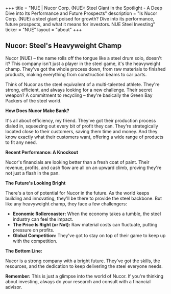 +++
title = "NUE |  Nucor Corp. (NUE): Steel Giant in the Spotlight - A Deep Dive into Its Performance and Future Prospects"
description = "Is Nucor Corp. (NUE) a steel giant poised for growth? Dive into its performance, future prospects, and what it means for investors.  NUE Steel Investing"
ticker = "NUE"
layout = "about"
+++

        


##  Nucor: Steel's Heavyweight Champ 

Nucor (NUE) – the name rolls off the tongue like a steel drum solo, doesn't it? This company isn't just a player in the steel game, it's the heavyweight champ. They've got the whole process down, from raw materials to finished products, making everything from construction beams to car parts. 

Think of Nucor as the steel equivalent of a multi-talented athlete. They're strong, efficient, and always looking for a new challenge.  Their secret weapon?  A commitment to recycling – they're basically the Green Bay Packers of the steel world. 

**How Does Nucor Make Bank?**

It's all about efficiency, my friend.  They've got their production process dialed in, squeezing out every bit of profit they can.  They're strategically located close to their customers, saving them time and money. And they know exactly what their customers want, offering a wide range of products to fit any need.

**Recent Performance:  A Knockout**

Nucor's financials are looking better than a fresh coat of paint. Their revenue, profits, and cash flow are all on an upward climb, proving they're not just a flash in the pan. 

**The Future's Looking Bright**

There's a ton of potential for Nucor in the future.  As the world keeps building and innovating, they'll be there to provide the steel backbone.  But like any heavyweight champ, they face a few challengers:

* **Economic Rollercoaster:**  When the economy takes a tumble, the steel industry can feel the impact.
* **The Price Is Right (or Not):** Raw material costs can fluctuate, putting pressure on profits. 
* **Global Competition:** They've got to stay on top of their game to keep up with the competition.

**The Bottom Line:**

Nucor is a strong company with a bright future. They've got the skills, the resources, and the dedication to keep delivering the steel everyone needs. 

**Remember:** This is just a glimpse into the world of Nucor.  If you're thinking about investing, always do your research and consult with a financial advisor. 

        